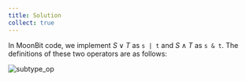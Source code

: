 ```yaml
---
title: Solution
collect: true
---
```


In MoonBit code, we implement $S \vee T$ as `s | t` and $S \wedge T$ as `s & t`. The definitions of these two operators are as follows:

![subtype_op](moonbit/src//lti/syntax.mbt#:include)
